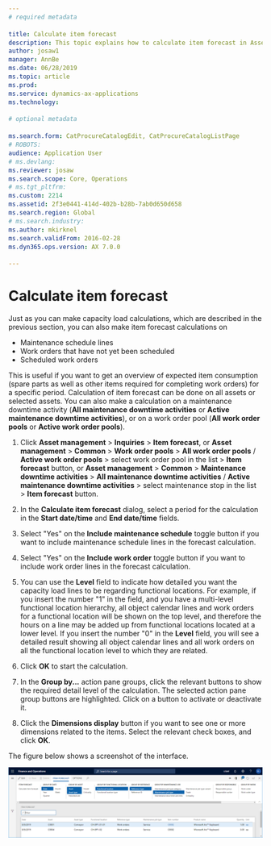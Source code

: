 ```yaml
---
# required metadata

title: Calculate item forecast
description: This topic explains how to calculate item forecast in Asset Management.
author: josaw1
manager: AnnBe
ms.date: 06/28/2019
ms.topic: article
ms.prod: 
ms.service: dynamics-ax-applications
ms.technology: 

# optional metadata

ms.search.form: CatProcureCatalogEdit, CatProcureCatalogListPage
# ROBOTS: 
audience: Application User
# ms.devlang: 
ms.reviewer: josaw
ms.search.scope: Core, Operations
# ms.tgt_pltfrm: 
ms.custom: 2214
ms.assetid: 2f3e0441-414d-402b-b28b-7ab0d650d658
ms.search.region: Global
# ms.search.industry: 
ms.author: mkirknel
ms.search.validFrom: 2016-02-28
ms.dyn365.ops.version: AX 7.0.0

---
```


# Calculate item forecast

Just as you can make capacity load calculations, which are described in the previous section, you can also make item forecast calculations on

- Maintenance schedule lines  
- Work orders that have not yet been scheduled  
- Scheduled work orders

This is useful if you want to get an overview of expected item consumption (spare parts as well as other items required for completing work orders) for a specific period. Calculation of item forecast can be done on all assets or selected assets. You can also make a calculation on a maintenance downtime activity (**All maintenance downtime activities** or **Active maintenance downtime activities**), or on a work order pool (**All work order pools** or **Active work order pools**).

1. Click **Asset management** > **Inquiries** > **Item forecast**, or **Asset management** > **Common** > **Work order pools** > **All work order pools** / **Active work order pools** > select work order pool in the list > **Item forecast** button, or **Asset management** > **Common** > **Maintenance downtime activities** > **All maintenance downtime activities** / **Active maintenance downtime activities** > select maintenance stop in the list > **Item forecast** button.

2. In the **Calculate item forecast** dialog, select a period for the calculation in the **Start date/time** and **End date/time** fields.

3. Select "Yes" on the **Include maintenance schedule** toggle button if you want to include maintenance schedule lines in the forecast calculation.

4. Select "Yes" on the **Include work order** toggle button if you want to include work order lines in the forecast calculation.

5. You can use the **Level** field to indicate how detailed you want the capacity load lines to be regarding functional locations. For example, if you insert the number "1" in the field, and you have a multi-level functional location hierarchy, all object calendar lines and work orders for a functional location will be shown on the top level, and therefore the hours on a line may be added up from functional locations located at a lower level. If you insert the number "0" in the **Level** field, you will see a detailed result showing all object calendar lines and all work orders on all the functional location level to which they are related.

6. Click **OK** to start the calculation.

7. In the **Group by...** action pane groups, click the relevant buttons to show the required detail level of the calculation. The selected action pane group buttons are highlighted. Click on a button to activate or deactivate it.

8. Click the **Dimensions display** button if you want to see one or more dimensions related to the items. Select the relevant check boxes, and click **OK**.

The figure below shows a screenshot of the interface.

![Figure 1](media/02-capacity-planning.png)
